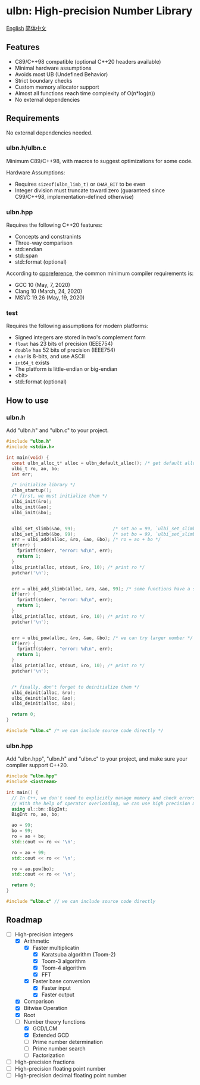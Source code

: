 # ulbn: High-precision Number Library

[English](./README.md) [简体中文](./README_zh_CN.md)

## Features

- C89/C++98 compatible (optional C++20 headers available)
- Minimal hardware assumptions
- Avoids most UB (Undefined Behavior)
- Strict boundary checks
- Custom memory allocator support
- Almost all functions reach time complexity of O(n*log(n))
- No external dependencies

## Requirements

No external dependencies needed.

### ulbn.h/ulbn.c

Minimum C89/C++98, with macros to suggest optimizations for some code.

Hardware Assumptions:

- Requires `sizeof(ulbn_limb_t)` or `CHAR_BIT` to be even
- Integer division must truncate toward zero (guaranteed since C99/C++98, implementation-defined otherwise)

### ulbn.hpp

Requires the following C++20 features:

- Concepts and constranints
- Three-way comparison
- std::endian
- std::span
- std::format (optional)

According to [cppreference](https://en.cppreference.com/), the common minimum compiler requirements is:
- GCC 10 (May, 7, 2020)
- Clang 10 (March, 24, 2020)
- MSVC 19.26 (May, 19, 2020)

### test

Requires the following assumptions for modern platforms:

- Signed integers are stored in two's complement form
- `float` has 23 bits of precision (IEEE754)
- `double` has 52 bits of precision (IEEE754)
- `char` is 8-bits, and use ASCII
- `int64_t` exists
- The platform is little-endian or big-endian
- \<bit\>
- std::format (optional)

## How to use

### ulbn.h

Add "ulbn.h" and "ulbn.c" to your project.

```c
#include "ulbn.h"
#include <stdio.h>

int main(void) {
  const ulbn_alloc_t* alloc = ulbn_default_alloc(); /* get default allocator */
  ulbi_t ro, ao, bo;
  int err;

  /* initialize library */
  ulbn_startup(); 
  /* first, we must initialize them */
  ulbi_init(&ro);
  ulbi_init(&ao);
  ulbi_init(&bo);


  ulbi_set_slimb(&ao, 99);              /* set ao = 99, `ulbi_set_slimb` doesn't make errors */
  ulbi_set_slimb(&bo, 99);              /* set bo = 99, `ulbi_set_slimb` doesn't make errors */
  err = ulbi_add(alloc, &ro, &ao, &bo); /* ro = ao + bo */
  if(err) {
    fprintf(stderr, "error: %d\n", err);
    return 1;
  }
  ulbi_print(alloc, stdout, &ro, 10); /* print ro */
  putchar('\n');


  err = ulbi_add_slimb(alloc, &ro, &ao, 99); /* some functions have a simpler version */
  if(err) {
    fprintf(stderr, "error: %d\n", err);
    return 1;
  }
  ulbi_print(alloc, stdout, &ro, 10); /* print ro */
  putchar('\n');


  err = ulbi_pow(alloc, &ro, &ao, &bo); /* we can try larger number */
  if(err) {
    fprintf(stderr, "error: %d\n", err);
    return 1;
  }
  ulbi_print(alloc, stdout, &ro, 10); /* print ro */
  putchar('\n');


  /* finally, don't forget to deinitialize them */
  ulbi_deinit(alloc, &ro);
  ulbi_deinit(alloc, &ao);
  ulbi_deinit(alloc, &bo);

  return 0;
}

#include "ulbn.c" /* we can include source code directly */

```

### ulbn.hpp

Add "ulbn.hpp", "ulbn.h" and "ulbn.c" to your project, and make sure your compiler support C++20.

```cpp
#include "ulbn.hpp"
#include <iostream>

int main() {
  // In C++, we don't need to explicitly manage memory and check errors.
  // With the help of operator overloading, we can use high precision more conveniently.
  using ul::bn::BigInt;
  BigInt ro, ao, bo;

  ao = 99;
  bo = 99;
  ro = ao + bo;
  std::cout << ro << '\n';

  ro = ao + 99;
  std::cout << ro << '\n';

  ro = ao.pow(bo);
  std::cout << ro << '\n';

  return 0;
}

#include "ulbn.c" // we can include source code directly

```

## Roadmap

- [ ] High-precision integers
  - [x] Arithmetic
    - [x] Faster multiplicatin
      - [x] Karatsuba algorithm (Toom-2)
      - [x] Toom-3 algorithm
      - [x] Toom-4 algorithm
      - [x] FFT
    - [x] Faster base conversion
      - [x] Faster input
      - [x] Faster output
  - [x] Comparison
  - [x] Bitwise Operation
  - [x] Root
  - [ ] Number theory functions
    - [x] GCD/LCM
    - [x] Extended GCD
    - [ ] Prime number determination
    - [ ] Prime number search
    - [ ] Factorization
- [ ] High-precision fractions
- [ ] High-precision floating point number
- [ ] High-precision decimal floating point number